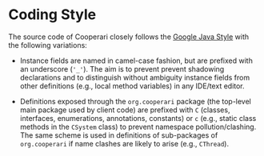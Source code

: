 # Coding Style

The source code of Cooperari closely follows the [Google Java Style](http://google-styleguide.googlecode.com/svn/trunk/javaguide.html) with the following variations:

* Instance fields are named in camel-case fashion, but are prefixed with an underscore (`'_'`).  The aim is to prevent prevent shadowing declarations and to distinguish without ambiguity instance fields from other definitions (e.g., local method variables) in any IDE/text editor.
 
* Definitions exposed through the `org.cooperari` package (the top-level main package used by client code) are prefixed with `C` (classes, interfaces, enumerations, annotations, constants) or `c` (e.g., static class methods in the `CSystem` class) to prevent namespace pollution/clashing.  The same scheme is used in definitions of sub-packages of `org.cooperari` if name clashes are likely to arise (e.g., `CThread`).




